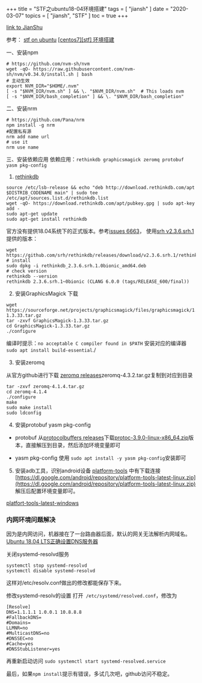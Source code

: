 +++
title = "STF之ubuntu18-04环境搭建"
tags = [
    "jiansh"
]
date = "2020-03-07"
topics = [
    "jiansh",
    "STF"
]
toc = true
+++

[link to JianShu](https://www.jianshu.com/p/cc975f72d2d4)


参考：
[stf on ubuntu](https://testerhome.com/articles/17696)
[[centos7][stf] 环境搭建](https://testerhome.com/topics/11055)

一、安装npm
```
# https://github.com/nvm-sh/nvm
wget -qO- https://raw.githubusercontent.com/nvm-sh/nvm/v0.34.0/install.sh | bash
# 主动生效
export NVM_DIR="$HOME/.nvm"
[ -s "$NVM_DIR/nvm.sh" ] && \. "$NVM_DIR/nvm.sh"  # This loads nvm
[ -s "$NVM_DIR/bash_completion" ] && \. "$NVM_DIR/bash_completion"
```

二、安装nrm
```
# https://github.com/Pana/nrm
npm install -g nrm
#配置私有源
nrm add name url
# use it
nrm use name
```

三、安装依赖应用
依赖应用：`rethinkdb graphicsmagick zeromq protobuf yasm pkg-config`

1. [rethinkdb](https://www.rethinkdb.com/docs/install/ubuntu/)
```
source /etc/lsb-release && echo "deb http://download.rethinkdb.com/apt $DISTRIB_CODENAME main" | sudo tee /etc/apt/sources.list.d/rethinkdb.list
wget -qO- https://download.rethinkdb.com/apt/pubkey.gpg | sudo apt-key add -
sudo apt-get update
sudo apt-get install rethinkdb
```
官方没有提供18.04系统下的正式版本。参考[issues 6663](https://github.com/rethinkdb/rethinkdb/issues/6663)， 使用[srh v2.3.6.srh.1](https://github.com/srh/rethinkdb/releases/tag/v2.3.6.srh.1)提供的版本：
```
wget https://github.com/srh/rethinkdb/releases/download/v2.3.6.srh.1/rethinkdb_2.3.6.srh.1.0bionic_amd64.deb
# install 
sudo dpkg -i rethinkdb_2.3.6.srh.1.0bionic_amd64.deb
# check version
rethinkdb --version
rethinkdb 2.3.6.srh.1~0bionic (CLANG 6.0.0 (tags/RELEASE_600/final))
```

2. 安装GraphicsMagick
下载
```
wget https://sourceforge.net/projects/graphicsmagick/files/graphicsmagick/1.3.33/GraphicsMagick-1.3.33.tar.gz
tar -zxvf GraphicsMagick-1.3.33.tar.gz
cd GraphicsMagick-1.3.33.tar.gz
./configure
```
编译时提示：`no acceptable C compiler found in $PATH` 安装对应的编译器`sudo apt install build-essential`./

3. 安装zeromq

从官方github进行下载 [zeromq releases](https://github.com/zeromq/libzmq/releases)zeromq-4.3.2.tar.gz复制到对应到目录

```
tar -zxvf zeromq-4.1.4.tar.gz
cd zeromq-4.1.4
./configure
make
sudo make install
sudo ldconfig
```

4. 安装protobuf yasm pkg-config

- protobuf 从[protocolbuffers releases](https://github.com/protocolbuffers/protobuf/releases)下载[protoc-3.9.0-linux-x86_64.zip](https://github.com/protocolbuffers/protobuf/releases/download/v3.9.0/protoc-3.9.0-linux-x86_64.zip)版本，直接解压到目录，然后添加环境变量即可

- yasm  pkg-config 使用 `sudo apt install -y yasm pkg-config`安装即可

5.  安装adb工具，识别android设备
[platform-tools](https://developer.android.com/studio/releases/platform-tools) 中有下载连接[https://dl.google.com/android/repository/platform-tools-latest-linux.zip](https://dl.google.com/android/repository/platform-tools-latest-linux.zip)
解压后配置环境变量即可。

[platfort-tools-latest-windows](https://dl.google.com/android/repository/platform-tools-latest-windows.zip)

### 内网环境问题解决
因为是内网访问，机器接在了一台路由器后面，默认的网关无法解析内网域名。 
[Ubuntu 18.04 LTS正确设置DNS服务器](https://www.feiqy.com/ubuntu-dns/)

关闭systemd-resolvd服务
```
systemctl stop systemd-resolvd
systemctl disable systemd-resolvd
```
这样对/etc/resolv.conf做出的修改都能保存下来。

修改systemd-resolv的设置
打开` /etc/systemd/resolved.conf`，修改为
```
[Resolve]
DNS=1.1.1.1 1.0.0.1 10.8.8.8
#FallbackDNS=
#Domains=
LLMNR=no
#MulticastDNS=no
#DNSSEC=no
#Cache=yes
#DNSStubListener=yes
```
再重新启动访问 `sudo systemctl start systemd-resolved.service`

最后，如果`npm install`提示有错误，多试几次吧，github访问不稳定。
